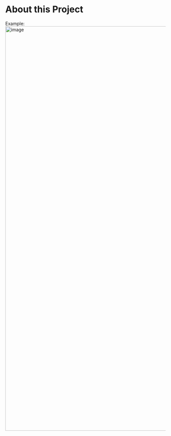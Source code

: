 # About this Project

Example:
<img width="1266" alt="image" src="https://github.com/PkTheCoda/memory-card-game/assets/107774675/6cc87a26-5d6a-4ed5-af71-78800edbf00b">

